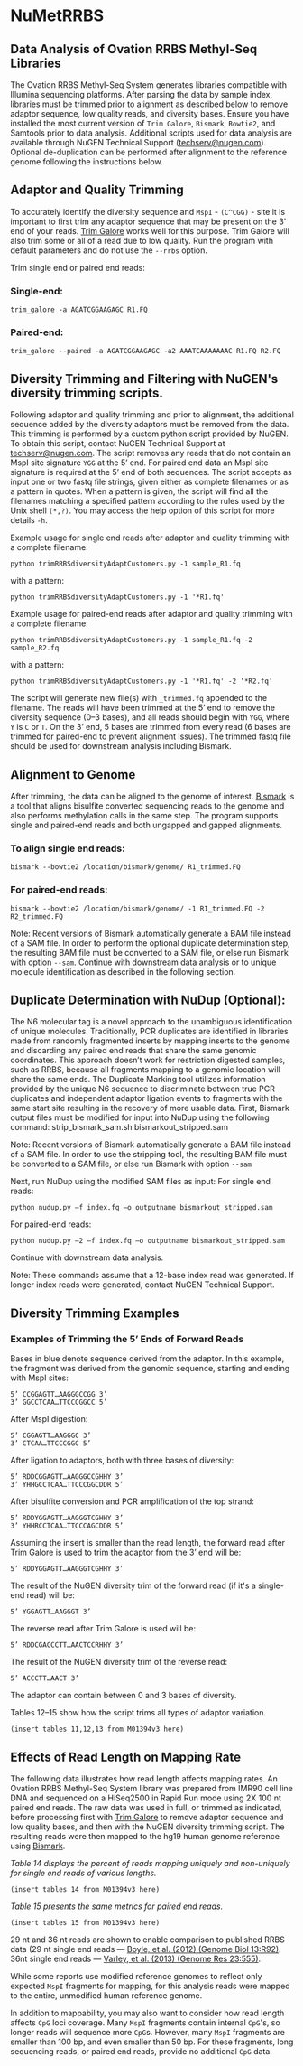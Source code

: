 # NuMetRRBS
## Data Analysis of Ovation RRBS Methyl-Seq Libraries

The Ovation RRBS Methyl-Seq System generates libraries compatible with Illumina sequencing platforms. After parsing the data by sample index, libraries must be trimmed prior to alignment as described below to remove adaptor sequence, low quality reads, and diversity bases. Ensure you have installed the most current version of `Trim Galore`, `Bismark`, `Bowtie2`, and Samtools prior to data analysis. Additional scripts used for data analysis are available through NuGEN Technical Support (techserv@nugen.com). Optional de-duplication can be performed after alignment to the reference genome following the instructions below.

## Adaptor and Quality Trimming

To accurately identify the diversity sequence and `MspI` - `(C^CGG)` - site it is important to first trim any adaptor sequence that may be present on the 3’ end of your reads. [Trim Galore](www.bioinformatics.babraham.ac.uk/projects/trim_galore/) works well for this purpose. Trim Galore will also trim some or all of a read due to low quality. Run the program with default parameters and do not use the `--rrbs` option.

Trim single end or paired end reads:

### Single-end:
`trim_galore -a AGATCGGAAGAGC R1.FQ`

### Paired-end:
`trim_galore --paired -a AGATCGGAAGAGC -a2 AAATCAAAAAAAC R1.FQ R2.FQ`

## Diversity Trimming and Filtering with NuGEN's diversity trimming scripts.

Following adaptor and quality trimming and prior to alignment, the additional sequence added by the diversity adaptors must be removed from the data. This trimming is performed by a custom python script provided by NuGEN. To obtain this script, contact NuGEN Technical Support at techserv@nugen.com. The script removes any reads that do not contain an MspI site signature `YGG` at the 5’ end. For paired end data an MspI site signature is required at the 5’ end of both sequences. The script accepts as input one or two fastq file strings, given either as complete filenames or as a pattern in quotes. When a pattern is given, the script will find all the filenames matching a specified pattern according to the rules used by the Unix shell `(*,?)`. You may access the help option of this script for more details `-h`.


Example usage for single end reads after adaptor and quality trimming with a complete filename:

`python trimRRBSdiversityAdaptCustomers.py -1 sample_R1.fq`

with a pattern:

`python trimRRBSdiversityAdaptCustomers.py -1 '*R1.fq'`

Example usage for paired-end reads after adaptor and quality trimming with a complete filename:

`python trimRRBSdiversityAdaptCustomers.py -1 sample_R1.fq -2 sample_R2.fq`

with a pattern:

`python trimRRBSdiversityAdaptCustomers.py -1 '*R1.fq' -2 ‘*R2.fq’`

The script will generate new file(s) with `_trimmed.fq` appended to the filename. The reads will have been trimmed at the 5’ end to remove the diversity sequence (0–3 bases), and all reads should begin with `YGG`, where `Y` is `C` or `T`. On the 3’ end, 5 bases are trimmed from every read (6 bases are trimmed for paired-end to prevent alignment issues).
The trimmed fastq file should be used for downstream analysis including Bismark.

## Alignment to Genome

After trimming, the data can be aligned to the genome of interest. [Bismark](http://www.bioinformatics.babraham.ac.uk/projects/bismark/) is a tool that aligns bisulfite converted sequencing reads to the genome and also performs methylation calls in the same step. The program supports single and paired-end reads and both ungapped and gapped alignments.

### To align single end reads:

`bismark --bowtie2 /location/bismark/genome/ R1_trimmed.FQ`

### For paired-end reads:

`bismark --bowtie2 /location/bismark/genome/ -1 R1_trimmed.FQ -2 R2_trimmed.FQ`

Note: Recent versions of Bismark automatically generate a BAM file instead of a SAM file. In order to perform the optional duplicate determination step, the resulting BAM file must be converted to a SAM file, or else run Bismark with option `--sam`. Continue with downstream data analysis or to unique molecule identification as described in the following section.

## Duplicate Determination with NuDup (Optional):
The N6 molecular tag is a novel approach to the unambiguous identification of unique molecules. Traditionally, PCR duplicates are identified in libraries made from randomly fragmented inserts by mapping inserts to the genome and discarding any paired end reads that share the same genomic coordinates. This approach doesn’t work for restriction digested samples, such as RRBS, because all fragments mapping to a genomic location will share the same ends. The Duplicate Marking tool utilizes information provided by the unique N6 sequence to discriminate between true PCR duplicates and independent adaptor ligation events to fragments with the same start site resulting in the recovery of more usable data. 
First, Bismark output files must be modified for input into NuDup using the following command:
strip_bismark_sam.sh bismarkout_stripped.sam

Note: Recent versions of Bismark automatically generate a BAM file instead of a SAM file. In order to use the stripping tool, the resulting BAM file must be converted to a SAM file, or else run Bismark with option `--sam`

Next, run NuDup using the modified SAM files as input:
For single end reads:

`python nudup.py –f index.fq –o outputname bismarkout_stripped.sam`

For paired-end reads:

`python nudup.py –2 –f index.fq –o outputname bismarkout_stripped.sam`

Continue with downstream data analysis.

Note: These commands assume that a 12-base index read was generated. If longer index reads were generated, contact NuGEN Technical Support.

## Diversity Trimming Examples

### Examples of Trimming the 5’ Ends of Forward Reads

Bases in blue denote sequence derived from the adaptor. In this example, the fragment was derived from the genomic sequence, starting and ending with MspI sites:

```
5’ CCGGAGTT…AAGGGCCGG 3’
3’ GGCCTCAA…TTCCCGGCC 5’
```

After MspI digestion:

```
5’ CGGAGTT…AAGGGC 3’
3’ CTCAA…TTCCCGGC 5’
```

After ligation to adaptors, both with three bases of diversity:
```
5’ RDDCGGAGTT…AAGGGCCGHHY 3’
3’ YHHGCCTCAA…TTCCCGGCDDR 5’
```

After bisulfite conversion and PCR amplification of the top strand:

```
5’ RDDYGGAGTT…AAGGGTCGHHY 3’
3’ YHHRCCTCAA…TTCCCAGCDDR 5’
```

Assuming the insert is smaller than the read length, the forward read after Trim Galore
is used to trim the adaptor from the 3’ end will be:

```
5’ RDDYGGAGTT…AAGGGTCGHHY 3’
```

The result of the NuGEN diversity trim of the forward read (if it's a single-end read)
will be:
```
5’ YGGAGTT…AAGGGT 3’
```

The reverse read after Trim Galore is used will be:
```
5’ RDDCGACCCTT…AACTCCRHHY 3’
```
The result of the NuGEN diversity trim of the reverse read:
```
5’ ACCCTT…AACT 3’
```

The adaptor can contain between 0 and 3 bases of diversity.

Tables 12–15 show how the script trims all types of adaptor variation.

```
(insert tables 11,12,13 from M01394v3 here)
```

## Effects of Read Length on Mapping Rate

The following data illustrates how read length affects mapping rates. An Ovation RRBS Methyl-Seq System library was prepared from IMR90 cell line DNA and sequenced on a HiSeq2500 in Rapid Run mode using 2X 100 nt paired end reads. The raw data was used in full, or trimmed as indicated, before processing first with [Trim Galore](www.bioinformatics.babraham.ac.uk/projects/trim_galore/) to remove adaptor sequence and low quality bases, and then with the NuGEN diversity trimming script. The resulting reads were then mapped to the hg19 human genome reference using [Bismark](www.bioinformatics.bbsrc.ac.uk/projects/bismark/).


*Table 14 displays the percent of reads mapping uniquely and non-uniquely for single end reads of various lengths.*

```(insert tables 14 from M01394v3 here)```

*Table 15 presents the same metrics for paired end reads.*

```(insert tables 15 from M01394v3 here)```

29 nt and 36 nt reads are shown to enable comparison to published RRBS data (29 nt single end reads — [Boyle, et al. (2012) (Genome Biol 13:R92)](https://genomebiology.biomedcentral.com/articles/10.1186/gb-2012-13-10-r92). 36nt single end reads — [Varley, et al. (2013) (Genome Res 23:555)](http://genome.cshlp.org/content/23/3/555.abstract).

While some reports use modified reference genomes to reflect only expected `MspI` fragments for mapping, for this analysis reads were mapped to the entire, unmodified human reference genome.

In addition to mappability, you may also want to consider how read length affects `CpG` loci coverage. Many `MspI` fragments contain internal `CpG`'s, so longer reads will sequence more `CpG`s. However, many `MspI` fragments are smaller than 100 bp, and even smaller than 50 bp. For these fragments, long sequencing reads, or paired end reads, provide no additional `CpG` data.

